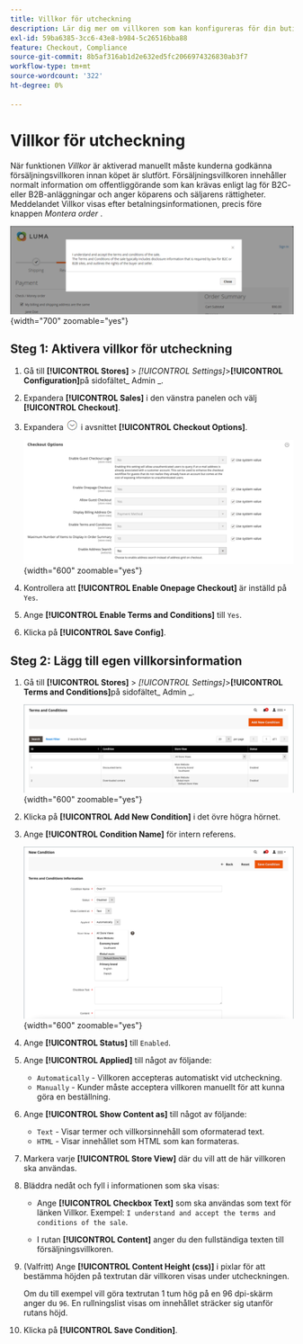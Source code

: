 ```yaml
---
title: Villkor för utcheckning
description: Lär dig mer om villkoren som kan konfigureras för din butik.
exl-id: 59ba6385-3cc6-43e8-b984-5c26516bba88
feature: Checkout, Compliance
source-git-commit: 8b5af316ab1d2e632ed5fc2066974326830ab3f7
workflow-type: tm+mt
source-wordcount: '322'
ht-degree: 0%

---
```


# Villkor för utcheckning

När funktionen _Villkor_ är aktiverad manuellt måste kunderna godkänna försäljningsvillkoren innan köpet är slutfört. Försäljningsvillkoren innehåller normalt information om offentliggörande som kan krävas enligt lag för B2C- eller B2B-anläggningar och anger köparens och säljarens rättigheter. Meddelandet Villkor visas efter betalningsinformationen, precis före knappen _Montera order_ .

![Villkor vid utcheckning](./assets/storefront-checkout-step2-terms-conditions.png){width="700" zoomable="yes"}

## Steg 1: Aktivera villkor för utcheckning

1. Gå till **[!UICONTROL Stores]** > _[!UICONTROL Settings]_>**[!UICONTROL Configuration]**&#x200B;på sidofältet_ Admin _.

1. Expandera **[!UICONTROL Sales]** i den vänstra panelen och välj **[!UICONTROL Checkout]**.

1. Expandera ![Expansionsväljaren](../assets/icon-display-expand.png) i avsnittet **[!UICONTROL Checkout Options]**.

   ![Utcheckningsalternativ](../configuration-reference/sales/assets/checkout-checkout-options.png){width="600" zoomable="yes"}

1. Kontrollera att **[!UICONTROL Enable Onepage Checkout]** är inställd på `Yes`.

1. Ange **[!UICONTROL Enable Terms and Conditions]** till `Yes`.

1. Klicka på **[!UICONTROL Save Config]**.

## Steg 2: Lägg till egen villkorsinformation

1. Gå till **[!UICONTROL Stores]** > _[!UICONTROL Settings]_>**[!UICONTROL Terms and Conditions]**&#x200B;på sidofältet_ Admin _.

   ![Rutnät för villkor](./assets/terms-conditions.png){width="600" zoomable="yes"}

1. Klicka på **[!UICONTROL Add New Condition]** i det övre högra hörnet.

1. Ange **[!UICONTROL Condition Name]** för intern referens.

   ![Nytt villkor](./assets/terms-conditions-new.png){width="600" zoomable="yes"}

1. Ange **[!UICONTROL Status]** till `Enabled`.

1. Ange **[!UICONTROL Applied]** till något av följande:

   - `Automatically` - Villkoren accepteras automatiskt vid utcheckning.
   - `Manually` - Kunder måste acceptera villkoren manuellt för att kunna göra en beställning.

1. Ange **[!UICONTROL Show Content as]** till något av följande:

   - `Text` - Visar termer och villkorsinnehåll som oformaterad text.
   - `HTML` - Visar innehållet som HTML som kan formateras.

1. Markera varje **[!UICONTROL Store View]** där du vill att de här villkoren ska användas.

1. Bläddra nedåt och fyll i informationen som ska visas:

   - Ange **[!UICONTROL Checkbox Text]** som ska användas som text för länken Villkor. Exempel: `I understand and accept the terms and conditions of the sale`.

   - I rutan **[!UICONTROL Content]** anger du den fullständiga texten till försäljningsvillkoren.

1. (Valfritt) Ange **[!UICONTROL Content Height (css)]** i pixlar för att bestämma höjden på textrutan där villkoren visas under utcheckningen.

   Om du till exempel vill göra textrutan 1 tum hög på en 96 dpi-skärm anger du `96`. En rullningslist visas om innehållet sträcker sig utanför rutans höjd.

1. Klicka på **[!UICONTROL Save Condition]**.
